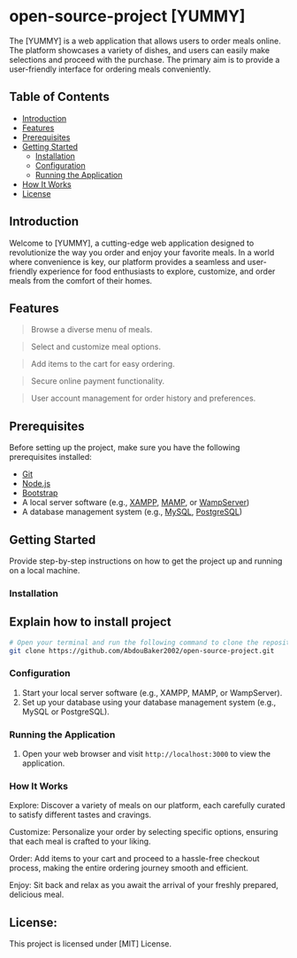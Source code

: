# open-source-project [YUMMY]

The [YUMMY] is a web application that allows users to order meals online. The platform showcases a variety of dishes,
and users can easily make selections and proceed with the purchase. 
The primary aim is to provide a user-friendly interface for ordering meals conveniently.


## Table of Contents
- [Introduction](#introduction)
- [Features](#features)
- [Prerequisites](#prerequisites)
- [Getting Started](#getting-started)
  - [Installation](#installation)
  - [Configuration](#configuration)
  - [Running the Application](#running-the-application)
- [How It Works](#how-it-works)
- [License](#license)

## Introduction

Welcome to [YUMMY], a cutting-edge web application designed to revolutionize the way you order and enjoy your favorite meals.
In a world where convenience is key, our platform provides a seamless and user-friendly experience for food enthusiasts to explore, 
customize, and order meals from the comfort of their homes.


## Features

>Browse a diverse menu of meals.

>Select and customize meal options.

>Add items to the cart for easy ordering.

>Secure online payment functionality.

>User account management for order history and preferences.


## Prerequisites

Before setting up the project, make sure you have the following prerequisites installed:

- [Git](https://git-scm.com/)
- [Node.js](https://nodejs.org/)
- [Bootstrap](https://getbootstrap.com/)
- A local server software (e.g., [XAMPP](https://www.apachefriends.org/index.html), [MAMP](https://www.mamp.info/), or [WampServer](https://www.wampserver.com/))
- A database management system (e.g., [MySQL](https://www.mysql.com/), [PostgreSQL](https://www.postgresql.org/))


## Getting Started

Provide step-by-step instructions on how to get the project up and running on a local machine.


### Installation
Explain how to install project
-

```bash
# Open your terminal and run the following command to clone the repository:
git clone https://github.com/AbdouBaker2002/open-source-project.git
```
### Configuration

1. Start your local server software (e.g., XAMPP, MAMP, or WampServer).
2. Set up your database using your database management system (e.g., MySQL or PostgreSQL).

### Running the Application
1. Open your web browser and visit `http://localhost:3000` to view the application.

### How It Works
Explore: Discover a variety of meals on our platform, each carefully curated to satisfy different tastes and cravings.

Customize: Personalize your order by selecting specific options, ensuring that each meal is crafted to your liking.

Order: Add items to your cart and proceed to a hassle-free checkout process, making the entire ordering journey smooth and efficient.

Enjoy: Sit back and relax as you await the arrival of your freshly prepared, delicious meal.

## License:
This project is licensed under [MIT] License.
